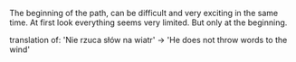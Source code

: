 
The beginning of the path, can be difficult and very exciting in the same time.
At first look everything seems very limited. But only at the beginning.

translation of: 'Nie rzuca słów na wiatr'
-> 'He does not throw words to the wind'
